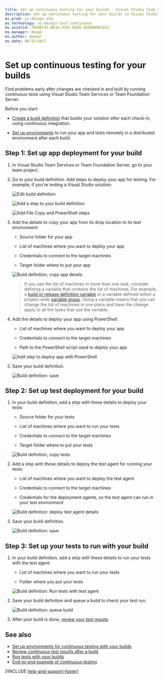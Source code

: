 ```yaml
---
title: Set up continuous testing for your builds - Visual Studio Team Services and Team Foundation Server
description: Set up continuous testing for your builds in Visual Studio Team Services (VSTS) or Team Foundation Server (TFS)
ms.prod: vs-devops-alm
ms.technology: vs-devops-test-continuous
ms.assetid: 7849EF41-BE1A-4342-B1DA-583DB6DD1831
ms.manager: douge
ms.author: ahomer
ms.date: 06/15/2017
---
```


# Set up continuous testing for your builds

<!-- [!INCLUDE [version-header-ts-tfs](_shared/version-header-ts-tfs.md)] -->

Find problems early after changes are checked in and built by running continuous tests using Visual Studio Team Services or Team Foundation Server.

Before you start:

* [Create a build definition](../../build-release/overview.md) that builds your solution after each check-in, using continuous integration.

* [Set up environments](set-up-continuous-test-environments-builds.md) to run your app and tests remotely in a distributed environment after each build.

## Step 1: Set up app deployment for your build

1. In Visual Studio Team Services or Team Foundation Server, go to your team project.

1. Go to your build definition. Add steps to deploy your app for testing. For example, if you're testing a Visual Studio solution:

   ![Edit build definition](_img/edit-build-definition.png)

   ![Add a step to your build definition](_img/set-up-continuous-testing-builds/add-build-step.png)

   ![Add File Copy and PowerShell steps](_img/set-up-continuous-testing-builds/add-file-copy-powershell-steps.png)

1. Add the details to copy your app from its drop location to its test environment:

   * Source folder for your app

   * List of machines where you want to deploy your app

   * Credentials to connect to the target machines  

   * Target folder where to put your app

   ![Build definition, copy app details](_img/set-up-continuous-testing-builds/copy-app-test-environment.png)

   > If you use the list of machines in more than one task, consider defining
   a variable that contains the list of machines. For example, a
   [build or release definition variable](../../build-release/concepts/definitions/release/variables.md)
   or a variable defined within a project-wide 
   [variable group](../../build-release/concepts/library/variable-groups.md).
   Using a variable means that you can change the list of machines in one place
   and have the change apply to all the tasks that use the variable.

1. Add the details to deploy your app using PowerShell:

   * List of machines where you want to deploy your app

   * Credentials to connect to the target machines  

   * Path to the PowerShell script used to deploy your app

   ![Add step to deploy app with PowerShell](_img/set-up-continuous-testing-builds/run-powershell-details.png)

1. Save your build definition.

   ![Build definition: save](_img/set-up-continuous-testing-builds/save-build-definition.png)

## Step 2: Set up test deployment for your build

1. In your build definition, add a step with these details to deploy your tests:

   * Source folder for your tests

   * List of machines where you want to run your tests

   * Credentials to connect to the target machines  

   * Target folder where to put your tests

   ![Build definition, copy tests](_img/set-up-continuous-testing-builds/copy-tests.png)

1. Add a step with these details to deploy the test agent for running your tests:

   * List of machines where you want to deploy the test agent

   * Credentials to connect to the target machines  

   * Credentials for the deployment agents, so the test agent can run in your test environment

   ![Build definition: deploy test agent details](_img/set-up-continuous-testing-builds/deploy-test-agent.png)

1. Save your build definition.

   ![Build definition: save](_img/set-up-continuous-testing-builds/save-build-definition.png)

## Step 3: Set up your tests to run with your build

1. In your build definition, add a step with these details to run your tests with the test agent:

   * List of machines where you want to run your tests

   * Folder where you put your tests

   ![Build definition: Run tests with test agent](_img/set-up-continuous-testing-builds/run-tests-with-test-agent.png)

1. Save your build definition and queue a build to check your test run.

   ![Build definition: queue build](_img/queue-build.png)

1. After your build is done, [review your test results](review-continuous-test-results-after-build.md).

## See also

* [Set up environments for continuous testing with your builds](set-up-continuous-test-environments-builds.md)
* [Review continuous test results after a build](review-continuous-test-results-after-build.md)
* [Run tests with your builds](getting-started-with-continuous-testing.md)
* [End-to-end example of continuous testing](example-continuous-testing.md)

[!INCLUDE [help-and-support-footer](_shared/help-and-support-footer.md)] 
